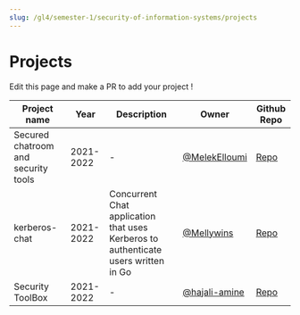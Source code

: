 ```yaml
---
slug: /gl4/semester-1/security-of-information-systems/projects
---
```


# Projects

Edit this page and make a PR to add your project !

| Project name | Year | Description | Owner | Github Repo |
| --- | --- | --- | --- | --- |
| Secured chatroom and security tools | 2021-2022 | - | [@MelekElloumi](https://github.com/MelekElloumi) | [Repo](https://github.com/MelekElloumi/Security-tools-and-chatroom) |
| kerberos-chat | 2021-2022 | Concurrent Chat application that uses Kerberos to authenticate users written in Go | [@Mellywins](https://github.com/Mellywins) | [Repo](https://github.com/Mellywins/kerberos-chat) |
| Security ToolBox | 2021-2022 | - | [@hajali-amine](https://github.com/hajali-amine) | [Repo](https://github.com/hajali-amine/security-project) |
